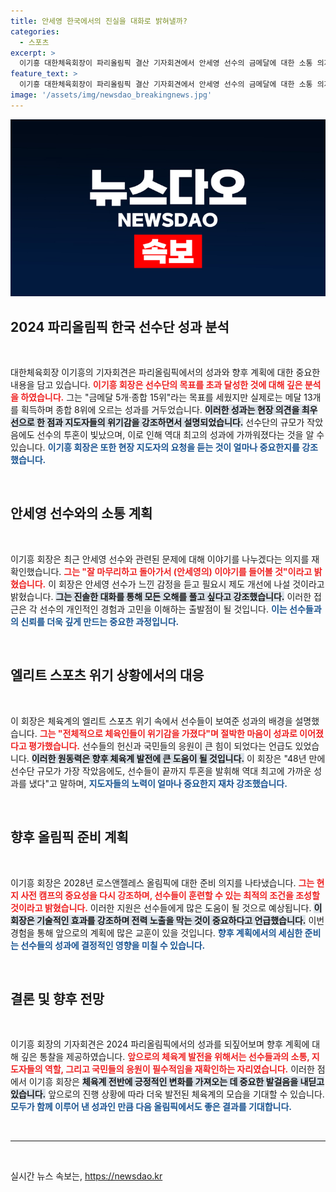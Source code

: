 ```yaml
---
title: 안세영 한국에서의 진실을 대화로 밝혀낼까?
categories:
  - 스포츠
excerpt: >
  이기흥 대한체육회장이 파리올림픽 결산 기자회견에서 안세영 선수의 금메달에 대한 소통 의지를 밝혔습니다. 한국 선수단은 금메달 13개를 따내며 종합 8위를 기록, 목표치를 크게 초과 달성했습니다.
feature_text: >
  이기흥 대한체육회장이 파리올림픽 결산 기자회견에서 안세영 선수의 금메달에 대한 소통 의지를 밝혔습니다. 한국 선수단은 금메달 13개를 따내며 종합 8위를 기록, 목표치를 크게 초과 달성했습니다.
image: '/assets/img/newsdao_breakingnews.jpg'
---
```


<p><img src="/assets/img/newsdao_breakingnews.jpg" alt="koreaapp 속보" /></p>

<h2 data-ke-size="size26">2024 파리올림픽 한국 선수단 성과 분석</h2>

<p data-ke-size="size16">&nbsp;</p>

<p>대한체육회장 이기흥의 기자회견은 파리올림픽에서의 성과와 향후 계획에 대한 중요한 내용을 담고 있습니다. <b><span style="color: #ee2323;">이기흥 회장은 선수단의 목표를 초과 달성한 것에 대해 깊은 분석을 하였습니다.</span></b> 그는 "금메달 5개·종합 15위"라는 목표를 세웠지만 실제로는 메달 13개를 획득하며 종합 8위에 오르는 성과를 거두었습니다. <b><span style="background-color: #21538527;">이러한 성과는 현장 의견을 최우선으로 한 점과 지도자들의 위기감을 강조하면서 설명되었습니다.</span></b> 선수단의 규모가 작았음에도 선수의 투혼이 빛났으며, 이로 인해 역대 최고의 성과에 가까워졌다는 것을 알 수 있습니다. <b><span style="color: #1a5490;">이기흥 회장은 또한 현장 지도자의 요청을 듣는 것이 얼마나 중요한지를 강조했습니다.</span></b></p>

<p data-ke-size="size16">&nbsp;</p>

<h2 data-ke-size="size26">안세영 선수와의 소통 계획</h2>

<p data-ke-size="size16">&nbsp;</p>

<p>이기흥 회장은 최근 안세영 선수와 관련된 문제에 대해 이야기를 나누겠다는 의지를 재확인했습니다. <b><span style="color: #ee2323;">그는 "잘 마무리하고 돌아가서 (안세영의) 이야기를 들어볼 것"이라고 밝혔습니다.</span></b> 이 회장은 안세영 선수가 느낀 감정을 듣고 필요시 제도 개선에 나설 것이라고 밝혔습니다. <b><span style="background-color: #21538527;">그는 진솔한 대화를 통해 모든 오해를 풀고 싶다고 강조했습니다.</span></b> 이러한 접근은 각 선수의 개인적인 경험과 고민을 이해하는 출발점이 될 것입니다. <b><span style="color: #1a5490;">이는 선수들과의 신뢰를 더욱 깊게 만드는 중요한 과정입니다.</span></b></p>

<p data-ke-size="size16">&nbsp;</p>

<h2 data-ke-size="size26">엘리트 스포츠 위기 상황에서의 대응</h2>

<p data-ke-size="size16">&nbsp;</p>

<p>이 회장은 체육계의 엘리트 스포츠 위기 속에서 선수들이 보여준 성과의 배경을 설명했습니다. <b><span style="color: #ee2323;">그는 "전체적으로 체육인들이 위기감을 가졌다"며 절박한 마음이 성과로 이어졌다고 평가했습니다.</span></b> 선수들의 헌신과 국민들의 응원이 큰 힘이 되었다는 언급도 있었습니다. <b><span style="background-color: #21538527;">이러한 원동력은 향후 체육계 발전에 큰 도움이 될 것입니다.</span></b> 이 회장은 "48년 만에 선수단 규모가 가장 작았음에도, 선수들이 끝까지 투혼을 발휘해 역대 최고에 가까운 성과를 냈다"고 말하며, <b><span style="color: #1a5490;">지도자들의 노력이 얼마나 중요한지 재차 강조했습니다.</span></b></p>

<p data-ke-size="size16">&nbsp;</p>

<h2 data-ke-size="size26">향후 올림픽 준비 계획</h2>

<p data-ke-size="size16">&nbsp;</p>

<p>이기흥 회장은 2028년 로스앤젤레스 올림픽에 대한 준비 의지를 나타냈습니다. <b><span style="color: #ee2323;">그는 현지 사전 캠프의 중요성을 다시 강조하며, 선수들이 훈련할 수 있는 최적의 조건을 조성할 것이라고 밝혔습니다.</span></b> 이러한 지원은 선수들에게 많은 도움이 될 것으로 예상됩니다. <b><span style="background-color: #21538527;">이 회장은 기술적인 효과를 강조하며 전력 노출을 막는 것이 중요하다고 언급했습니다.</span></b> 이번 경험을 통해 앞으로의 계획에 많은 교훈이 있을 것입니다. <b><span style="color: #1a5490;">향후 계획에서의 세심한 준비는 선수들의 성과에 결정적인 영향을 미칠 수 있습니다.</span></b></p>

<p data-ke-size="size16">&nbsp;</p>

<h2 data-ke-size="size26">결론 및 향후 전망</h2>

<p data-ke-size="size16">&nbsp;</p>

<p>이기흥 회장의 기자회견은 2024 파리올림픽에서의 성과를 되짚어보며 향후 계획에 대해 깊은 통찰을 제공하였습니다. <b><span style="color: #ee2323;">앞으로의 체육계 발전을 위해서는 선수들과의 소통, 지도자들의 역할, 그리고 국민들의 응원이 필수적임을 재확인하는 자리였습니다.</span></b> 이러한 점에서 이기흥 회장은 <b><span style="background-color: #21538527;">체육계 전반에 긍정적인 변화를 가져오는 데 중요한 발걸음을 내딛고 있습니다.</span></b> 앞으로의 진행 상황에 따라 더욱 발전된 체육계의 모습을 기대할 수 있습니다. <b><span style="color: #1a5490;">모두가 함께 이루어 낸 성과인 만큼 다음 올림픽에서도 좋은 결과를 기대합니다.</span></b></p>

<p data-ke-size="size16">&nbsp;</p>

<hr>

<p data-ke-size="size16">&nbsp;</p>
실시간 뉴스 속보는, <a href="https://newsdao.kr" rel="dofollow">https://newsdao.kr</a>


